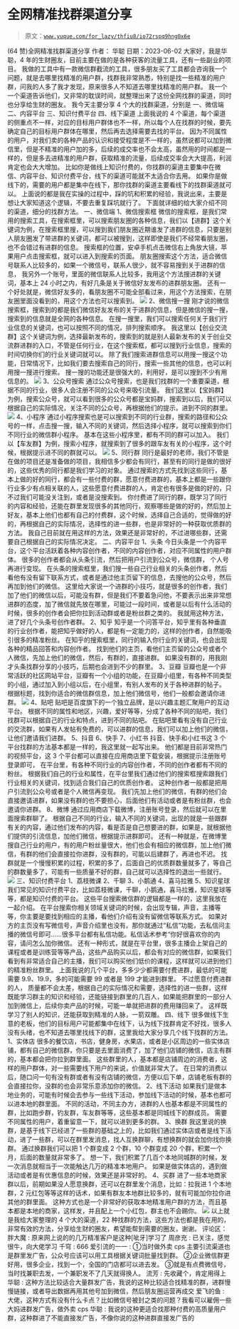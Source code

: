 # 全网精准找群渠道分享

> 原文：[`www.yuque.com/for_lazy/thfiu8/io72rspq9hng0x6e`](https://www.yuque.com/for_lazy/thfiu8/io72rspq9hng0x6e)

<ne-h2 id="da28e1f2" data-lake-id="da28e1f2"><ne-heading-ext><ne-heading-anchor></ne-heading-anchor><ne-heading-fold></ne-heading-fold></ne-heading-ext><ne-heading-content><ne-text id="ued1ddd60">(64 赞)全网精准找群渠道分享</ne-text></ne-heading-content></ne-h2> <ne-p id="u652e7b49" data-lake-id="u652e7b49"><ne-text id="uf34e3ddd">作者： 华聪</ne-text></ne-p> <ne-p id="ua789ad98" data-lake-id="ua789ad98"><ne-text id="u77332326">日期：2023-06-02</ne-text></ne-p> <ne-p id="ud6309a46" data-lake-id="ud6309a46"><ne-text id="u69c77e23">大家好，我是华聪，4 年的生财圈友，目前主要在做的是各种获客的流量工具，还有一些副业的项目。</ne-text></ne-p> <ne-p id="uec7722c2" data-lake-id="uec7722c2"><ne-text id="ufe9d9705">我做的工具中有一款微信群截流的工具，很多朋友买了工具都会咨询我一个问题，就是去哪里找精准的用户群，找群我非常熟悉，特别是找一些精准的用户群，问我的人多了我才发现，原来很多人不知道去哪里找精准的用户群。</ne-text></ne-p> <ne-p id="u5b4f294e" data-lake-id="u5b4f294e"><ne-text id="u74e579c2">我一个一个渠道告诉他们，又非常的耽误时间，就整理出来了这份全网找群的渠道，同时也分享给生财的圈友。</ne-text></ne-p> <ne-p id="ue8d3cc76" data-lake-id="ue8d3cc76"><ne-text id="udd8604d9">我今天主要分享 4 个大的找群渠道，分别是</ne-text></ne-p> <ne-p id="u1e05550c" data-lake-id="u1e05550c"><ne-text id="u6560d2ec" ne-bold="true">一、微信端</ne-text></ne-p> <ne-p id="u973e4d5d" data-lake-id="u973e4d5d"><ne-text id="u963f24a2" ne-bold="true">二、内容平台</ne-text></ne-p> <ne-p id="u208de192" data-lake-id="u208de192"><ne-text id="u89e6aa57" ne-bold="true">三、知识付费平台</ne-text></ne-p> <ne-p id="ub5341d16" data-lake-id="ub5341d16"><ne-text id="u742f9821" ne-bold="true">四、线下渠道</ne-text></ne-p> <ne-p id="uc7ce11fe" data-lake-id="uc7ce11fe"><ne-text id="uba94aabc">上面我说的 4 个渠道，每个渠道的侧重点不一样，对应的目标用户群体也不一样，所以每个人在找群的时候，要先确定自己的目标用户群体在哪里，然后再去选择需要去找的平台。</ne-text></ne-p> <ne-p id="u5367d2f4" data-lake-id="u5367d2f4"><ne-text id="ua5538abd">因为不同属性的用户，对我们卖的各种产品的认识和接受程度是不一样的，虽然说都可以加到微信里，但是</ne-text><ne-text id="uefe9ef9e" ne-bold="true">不精准的用户加的多，后续的成交率也不会太高</ne-text><ne-text id="u0ed0127e">，虽然用的时间都是一样的，但是多去进精准的用户群，获取精准的流量，后续成交率会大大提高，利润肯定也会大大增加。</ne-text></ne-p> <ne-p id="u3dbe0d8c" data-lake-id="u3dbe0d8c"><ne-text id="u118b5cbc">比如你是做线上知识付费的，你找群的渠道主要集中在微信、内容平台、知识付费平台，线下的渠道可能就不太适合你去用。</ne-text></ne-p> <ne-p id="u6c287ba8" data-lake-id="u6c287ba8"><ne-text id="ud7acb136">如果你是做线下的，需要的用户都是集中在线下，那你找群的渠道主要看线下的找群渠道就可以。</ne-text></ne-p> <ne-p id="uca3f5f24" data-lake-id="uca3f5f24"><ne-text id="ubbf8a847">上面说的都是我在实操的过程中，踩的坑和积累的经验，我说出来，主要是想让大家知道这个逻辑，不要去重复踩坑就行了。</ne-text></ne-p> <ne-p id="udf9d9788" data-lake-id="udf9d9788"><ne-text id="u36f4bb85">下面就详细的给大家介绍不同的渠道，细分的找群方法。</ne-text></ne-p> <ne-p id="u7eceb50b" data-lake-id="u7eceb50b"><ne-text id="u01dedf07" ne-bold="true">一、微信端</ne-text></ne-p> <ne-p id="uab3a5505" data-lake-id="uab3a5505"><ne-text id="u85bca69b" ne-bold="true">1、微信搜索框</ne-text></ne-p> <ne-p id="u211e2bc6" data-lake-id="u211e2bc6"><ne-text id="uc884347f">微信的搜索框，是我们常用的搜索工具，在搜索框里，可以搜索朋友圈的各种信息，我们以【进群】这个关键词为例，在搜索框里搜，可以搜到我们朋友圈近期谁发了进群的信息，只要是别人朋友圈发了带进群的关键词，都可以被搜到，这样即使是我们不经常看朋友圈，也不会错过有进群的信息。</ne-text></ne-p> <ne-p id="u4ce949db" data-lake-id="u4ce949db"><ne-text id="u8eaf0167">搜索框的位置，安卓手机点击微信右上角放大镜，苹果用户点击搜索框，就可以进入到搜索的页面。</ne-text></ne-p> <ne-p id="ufb3de33a" data-lake-id="ufb3de33a"><ne-text id="u0cdc7f26" style="background-color: rgb(255, 255, 255);">朋友圈搜索这个方法，适合微信号联系人比较多的，如果一个微信号，联系人很少，就不容易搜到关于进群的信息， 我另外一个账号，里面的微信联系人比较多，我用这个方法搜进群的关键词，基本上 24 小时之内，有好几条是关于微信好友发布的进群朋友圈。</ne-text></ne-p> <ne-p id="ubc430520" data-lake-id="ubc430520"><ne-text id="u45855c7f" style="background-color: rgb(255, 255, 255);">还有一个好处就是，微信好友多的，看朋友圈不可能全部看过来，用这个方法搜索，在朋友圈里面没看到的，用这个方法也可以搜索到。</ne-text></ne-p> <ne-p id="u9b71a205" data-lake-id="u9b71a205"><ne-card data-card-name="image" data-card-type="inline" id="cebpv" data-event-boundary="card">![](img/b8e0e8c79be9f709cee1fb2a59a77910.png)</ne-card></ne-p> <ne-p id="u90d7ae54" data-lake-id="u90d7ae54"><ne-text id="u86084ee3" ne-bold="true">2、微信搜一搜</ne-text></ne-p> <ne-p id="u357c29d4" data-lake-id="u357c29d4"><ne-text id="u8fe185dc">刚才说的微信搜索框，搜索到的都是我们微信好友发布的关于进群的信息，但是微信的搜一搜，搜索到的信息就是全网的各种信息。</ne-text></ne-p> <ne-p id="uaa791c57" data-lake-id="uaa791c57"><ne-text id="u2696ddc6">在搜一搜里，我们可以搜索任何关于我们行业信息的关键词，也可以按照不同的情况，排列搜索顺序。</ne-text></ne-p> <ne-p id="u7484313a" data-lake-id="u7484313a"><ne-text id="ubd41cbe7">我这里以【创业交流群】这个关键词为例，选择最新发布的，搜索到的就是别人最新发布的关于</ne-text><ne-text id="udb3a7392" style="background-color: rgb(255, 255, 255);">创业交流群</ne-text><ne-text id="u02dc31a1">进群的入口，不管是任何行业，在这个搜索框，都可以搜到行业信息，搜索的时间切换你们的行业关键词就可以。</ne-text></ne-p> <ne-p id="u86d08b0c" data-lake-id="u86d08b0c"><ne-text id="u087d924e">除了我们搜索进群信息可以用搜一搜这个功能，日常情况下，比如我们要去搜索自己的同行，搜索一些其他的信息，也可以利用搜一搜进行搜索。</ne-text></ne-p> <ne-p id="u06295ac5" data-lake-id="u06295ac5"><ne-text id="uc6886ee3">搜一搜的功能还是很强大的，利用好，是可以搜到不少有用信息的。</ne-text></ne-p> <ne-p id="ua7d6dbfb" data-lake-id="ua7d6dbfb"><ne-card data-card-name="image" data-card-type="inline" id="VIzX9" data-event-boundary="card">![](img/1a2a5149ee3f62cd80b4100a412caf1e.png)</ne-card></ne-p> <ne-p id="u7b9f5efd" data-lake-id="u7b9f5efd"><ne-text id="ubfcb75a5" ne-bold="true">3、公众号搜索</ne-text></ne-p> <ne-p id="u46253ec1" data-lake-id="u46253ec1"><ne-text id="ud9bbcd82">通过公众号搜索，也是我们找群的一个重要渠道，根据不同的行业，很多人会注册不同的公众号来吸引流量。</ne-text></ne-p> <ne-p id="u57c38654" data-lake-id="u57c38654"><ne-text id="uba8e9c96">我们这里以【宝妈群】为例，搜索公众号，就可以看到很多的公众号都是宝妈群，搜索到以后，我们可以根据自己的实际情况，关注不同的公众号，再根据他们的提示，进到不同的群里。</ne-text></ne-p> <ne-p id="ud3022fba" data-lake-id="ud3022fba"><ne-card data-card-name="image" data-card-type="inline" id="iCceB" data-event-boundary="card">![](img/5f46ef3c449db97c3979a25f7c14a202.png)</ne-card></ne-p> <ne-p id="ue287026f" data-lake-id="ue287026f"><ne-text id="uff784c80" ne-bold="true">4、小程序</ne-text></ne-p> <ne-p id="ud0238ae0" data-lake-id="ud0238ae0"><ne-text id="u297e7437">通过小程序搜索也是可以搜索到不同的行业群，搜索的路径和公众号的一样，点击搜一搜，输入不同的关键词，然后选择小程序，就可以搜索到你们不同行业的微信群小程序。</ne-text></ne-p> <ne-p id="u6a9f4f53" data-lake-id="u6a9f4f53"><ne-text id="u2cbaf064">基本在这些小程序里，都有不同的群可以加入。</ne-text></ne-p> <ne-p id="u984e99ef" data-lake-id="u984e99ef"><ne-text id="ubc594dfb">我们以【车友群】为例，搜索小程序，就搜索到了很多的跟车友有关的小程序，这个时候，根据提示进不同的群就可以。</ne-text></ne-p> <ne-p id="ua5aa3759" data-lake-id="ua5aa3759"><ne-card data-card-name="image" data-card-type="inline" id="LNpmt" data-event-boundary="card">![](img/bf465b29ff800802e2d4f3b66c29148f.png)</ne-card></ne-p> <ne-p id="u7e4521ef" data-lake-id="u7e4521ef"><ne-text id="u04daf4e5" ne-bold="true">5、同行群</ne-text></ne-p> <ne-p id="u1b4860a5" data-lake-id="u1b4860a5"><ne-text id="u2b2c7c0b">同行是最好的老师，我们不管是在做的项目还是准备做的项目，我相信多少都会有同行，甚至有的同行是做的很好的，这些优秀的同行都是我们学习的对象。</ne-text></ne-p> <ne-p id="u4005d535" data-lake-id="u4005d535"><ne-text id="u0c3640cc">通过搜索的方式先找到这些同行，基本上做的好的同行，都会有一些付费的群，愿意付费进群的，基本上都是一些跟你行业多少有点相关联的人，这些愿意付费进群的人，肯定也有很多是做的好的，只不过我们可能没关注到，或者是没搜索到。</ne-text></ne-p> <ne-p id="u94728925" data-lake-id="u94728925"><ne-text id="u35cce757">你付费进了同行的群，既学习了同行的内容和经验，还能在群里发现很多的其他同行，观察哪些是做的好的，然后加上好友，基本上他们也都有自己的付费群，这个时候，选择自己合适的，觉得做的好的，再根据自己的实际情况，选择性的进一些群，也是非常好的一种获取优质群的方法。</ne-text></ne-p> <ne-p id="u47e01f98" data-lake-id="u47e01f98"><ne-text id="u1277d4ed">我自己目前就在用这样的方法，效果还是非常好的，不过进哪些群，还需要自己根据自己的实际情况决定。</ne-text></ne-p> <ne-p id="u102b0cca" data-lake-id="u102b0cca"><ne-text id="udebf0160" ne-bold="true">二、内容平台</ne-text></ne-p> <ne-p id="u8922b89f" data-lake-id="u8922b89f"><ne-text id="ue991b732" ne-bold="true">1、头条</ne-text></ne-p> <ne-p id="u2a941f94" data-lake-id="u2a941f94"><ne-text id="u6fed564c">今日头条是一个内容平台，这个平台活跃着各种内容创作者，不同的内容创作者，对应不同属性的用户群体。</ne-text></ne-p> <ne-p id="u8fa7068f" data-lake-id="u8fa7068f"><ne-text id="uf213bd40">很多的创作者都会从头条引流，然后把用户引流到公众号，微信群， 个人号 再进行变现。</ne-text></ne-p> <ne-p id="u005715ec" data-lake-id="u005715ec"><ne-text id="u2af8c593" style="background-color: rgb(255, 255, 255);">在头条的搜索框里，我们搜一些自己行业相关的头条创作者，然后看他有没有留下联系方式，或者是通过他主页留下的信息，去搜他的公众号，然后</ne-text><ne-text id="u66e274a4">再</ne-text><ne-text id="uc98f8f75" style="background-color: rgb(255, 255, 255);">加到他们的微信。</ne-text></ne-p> <ne-p id="u2fd6eba2" data-lake-id="u2fd6eba2"><ne-text id="u58384df7">这里给大家说一个进群的小技巧，就是很多的创作者，我们加了他们的微信以后，可能没有群，但是我们不要着急问他，不要表示出来非常想进群的态度，加了微信就先放在哪里，可能过一段时间，或者是以后有什么活动的时候，很多的创作者会把你拉到活动群或者是粉丝群之类的。</ne-text></ne-p> <ne-p id="ub8961b83" data-lake-id="ub8961b83"><ne-text id="uca760141">我就用这种方法，进了好几个头条号创作者群。</ne-text></ne-p> <ne-p id="u534050fa" data-lake-id="u534050fa"><ne-text id="ub176561f" ne-bold="true">2、知乎</ne-text></ne-p> <ne-p id="u3ff8af96" data-lake-id="u3ff8af96"><ne-text id="u00ac597f">知乎是一个问答平台，知乎里有各种垂直的行业创作者，能把知乎做好的人，都是有一定能力的，这样的创作者，自然能吸引很多的精准粉丝。</ne-text></ne-p> <ne-p id="u78256a80" data-lake-id="u78256a80"><ne-text id="uaae9a2f6">在知乎的搜索框里，同行的输入你行业的关键词，也会出现各种的精品回答和内容创作者。</ne-text></ne-p> <ne-p id="u88cb13fe" data-lake-id="u88cb13fe"><ne-text id="u38f6f19b">找到他们的主页，看他们主页留的公众号或者个人微信，先加上他们的微信，然后，有群的，直接进群。</ne-text></ne-p> <ne-p id="u2d68fb67" data-lake-id="u2d68fb67"><ne-text id="ubc7806be">如果没有群的，用我刚才头条找群分享的小技巧，后期也会进到不少的群里。</ne-text></ne-p> <ne-p id="ue32895aa" data-lake-id="ue32895aa"><ne-text id="ua5042c2e" ne-bold="true">3、豆瓣</ne-text></ne-p> <ne-p id="ubb8501ba" data-lake-id="ubb8501ba"><ne-text id="u97b356a0">豆瓣也是一个非常活跃的社区网站平台，豆瓣有一个小组的功能，在豆瓣小组里，有各种不同类型的小组，通过加入到小组以后，在小组里，有别人发布的关于各种进群的帖子。</ne-text></ne-p> <ne-p id="ueba95dac" data-lake-id="ueba95dac"><ne-text id="u20c7995a">根据标题，找到你适合的微信群信息，加上他们微信号，他们一般都会邀请你进群。</ne-text></ne-p> <ne-p id="u2ac3ac0b" data-lake-id="u2ac3ac0b"><ne-card data-card-name="image" data-card-type="inline" id="RfFBz" data-event-boundary="card">![](img/18571e639f805919aa50fea75e819dea.png)</ne-card></ne-p> <ne-p id="u10ae31f6" data-lake-id="u10ae31f6"><ne-text id="u0ffa142c" ne-bold="true">4、贴吧</ne-text></ne-p> <ne-p id="u28c31f2b" data-lake-id="u28c31f2b"><ne-text id="u0fbff552">贴吧是百度旗下的一个独立品牌，是以兴趣主题汇聚用户的互动平台。</ne-text></ne-p> <ne-p id="u0e5984f8" data-lake-id="u0e5984f8"><ne-text id="udf38ca45">根据不同的属性和地区，兴趣，爱好等等，分成了各种不同的贴吧，我们找群可以根据自己的行业和特点，进到不同的贴吧。</ne-text></ne-p> <ne-p id="ucf42ccbc" data-lake-id="ucf42ccbc"><ne-text id="ua55279c2">在贴吧里看有没有自己行业的交流群，如果有人发帖有免费的，可以进群的信息，我们可以加上他们的微信，让他们邀请我们进群。</ne-text></ne-p> <ne-p id="ua3bab721" data-lake-id="ua3bab721"><ne-text id="u96876d47" ne-bold="true">5、抖音</ne-text></ne-p> <ne-p id="uaf69da46" data-lake-id="uaf69da46"><ne-text id="u634223b0" ne-bold="true">6、快手</ne-text></ne-p> <ne-p id="u49b0d02f" data-lake-id="u49b0d02f"><ne-text id="udce3c74a" ne-bold="true">7、小红书</ne-text></ne-p> <ne-p id="u6e122a6c" data-lake-id="u6e122a6c"><ne-text id="ud70597b0">抖音、快手和小红书</ne-text><ne-text id="u1dd36e76" style="background-color: rgb(255, 255, 255);">这 3 个平台找群的方法基本都是一样的，我这里就一起写出来。</ne-text></ne-p> <ne-p id="ufef8e0eb" data-lake-id="ufef8e0eb"><ne-text id="ub1def52c">他们都是目前非常热门的视频平台，这 3 个平台都可以直接在应用商店里下载安装，根据提示注册账号登录即可，</ne-text></ne-p> <ne-p id="u04113e2a" data-lake-id="u04113e2a"><ne-text id="u014e33fd">在平台里，有各种不同行业的内容创作者，不同的创作者都有不同的粉丝。</ne-text></ne-p> <ne-p id="u70c0e5d2" data-lake-id="u70c0e5d2"><ne-text id="u160e650d">根据我们自己的行业和属性，在平台里我们通过他们的搜索框搜索跟我们行业相关的关键词，找到适合我们自己的优质创作者。</ne-text></ne-p> <ne-p id="u93c04b90" data-lake-id="u93c04b90"><ne-text id="u56ff0705">这种创作者一般都是把用户引流到公众号或者是个人微信再变现。</ne-text></ne-p> <ne-p id="ua287330d" data-lake-id="ua287330d"><ne-text id="udccc64aa">我们先加上他们的微信，有群的他们会直接邀请进群，如果没有群的也不要担心，后面他们有活动或者是有粉丝群，也会邀请你进群。</ne-text></ne-p> <ne-p id="uf0611b60" data-lake-id="uf0611b60"><ne-text id="u6ede54ba" ne-bold="true">8、微博</ne-text></ne-p> <ne-p id="u6022262c" data-lake-id="u6022262c"><ne-text id="u28abc952">通过应用商店下载微博，注册账号登录，然后就可以在里面搜索群聊了。</ne-text></ne-p> <ne-p id="u417eb4ef" data-lake-id="u417eb4ef"><ne-text id="u0682e4e0">根据自己不同的行业，输入不同的关键词，出现的就是一些跟群有关的内容，通过他们发布的内容，看是否是自己想要进的群，如果是，就根据他们提供的引流信息，加他们微信，根据提示进群即可。</ne-text></ne-p> <ne-p id="u8f9f4912" data-lake-id="u8f9f4912"><ne-text id="udb94b8a1">还有一种就是，在微博里搜自己行业的用户，有的用户粉丝量很大，他们也会有相应的微信群，加上他们微信，有群的他们会直接拉你进群，没有群的，可能以后建群了，再进也不迟。</ne-text></ne-p> <ne-p id="u497f6c75" data-lake-id="u497f6c75"><ne-text id="u6f766be7">找群就是一个慢慢积累的过程，积累的多了，后面自己的优质群数量就多了，等自己的群数量多了，可能有一些质量不好的群，自己就可以选择性的退出一些就行。</ne-text></ne-p> <ne-p id="uf85cc8b7" data-lake-id="uf85cc8b7"><ne-card data-card-name="image" data-card-type="inline" id="Yqfve" data-event-boundary="card">![](img/2815ed92c1b8cba9732075f81ee28871.png)</ne-card></ne-p> <ne-p id="u87395978" data-lake-id="u87395978"><ne-text id="u2008dcde" ne-bold="true">三、知识付费平台</ne-text></ne-p> <ne-p id="ubf8f4057" data-lake-id="ubf8f4057"><ne-text id="u26743bec" ne-bold="true">1、荔枝微课</ne-text></ne-p> <ne-p id="ud42882c5" data-lake-id="ud42882c5"><ne-text id="ua7f03e2c" ne-bold="true">2、千聊</ne-text></ne-p> <ne-p id="ue54045f7" data-lake-id="ue54045f7"><ne-text id="uf8702097" ne-bold="true">3、小鹅通</ne-text></ne-p> <ne-p id="uec906e36" data-lake-id="uec906e36"><ne-text id="u09b87592" ne-bold="true">4、喜马拉雅</ne-text></ne-p> <ne-p id="u3ebdb78a" data-lake-id="u3ebdb78a"><ne-text id="u8e2a5b83" ne-bold="true">5、知识星球</ne-text></ne-p> <ne-p id="ufb74c515" data-lake-id="ufb74c515"><ne-text id="ud0fb5c1a">我们常见的知识付费平台，比如荔枝微课，千聊，小鹅通，喜马拉雅，知识星球等等，都是知识付费的平台。</ne-text></ne-p> <ne-p id="ub48355e9" data-lake-id="ub48355e9"><ne-text id="uada7d5e7">这些平台搜索微信群的逻辑都是一样的，这里我放在一起介绍。</ne-text></ne-p> <ne-p id="u7d349c78" data-lake-id="u7d349c78"><ne-text id="u2d9363bf">在平台搜索你相关领域关键词的时候，会出现专辑，声音，主播等等，你主要是要找到相应的主播，看他们介绍有没有留微信等联系方式。</ne-text></ne-p> <ne-p id="ufbd14f03" data-lake-id="ufbd14f03"><ne-text id="udfb55dcc">如果对方的主页没有写微信号，声音介绍里也没有。那你就通过“私信”功能，去私信问主播的微信号即可……很多平台都有私信功能。私信话术参考“你好很喜欢你的内容，请问怎么加你微信。</ne-text></ne-p> <ne-p id="ud57aa435" data-lake-id="ud57aa435"><ne-text id="u39c186aa">还有一种形式，就是在平台里，很多主播会上架自己的课程或者是训练营等等产品，这些产品购买以后，都会有对应的微信群，如果我们看到有非常适合自己的主播，我们可以购买他们低价的课程，这样就可以进到他们的精准粉丝群里。</ne-text></ne-p> <ne-p id="udd0bc9f8" data-lake-id="udd0bc9f8"><ne-text id="ue5b824fe">上面我说的几个平台，多多少少都需要付费进群，最低的可能需要 9.9、19.9，多的可能需要 99 或者是 199 才能进到群里。</ne-text></ne-p> <ne-p id="ud51be3e4" data-lake-id="ud51be3e4"><ne-text id="uc349fcc1" style="background-color: rgb(255, 255, 255);">不过</ne-text><ne-text id="uf2c63f5b" ne-bold="true">愿意付费进群的人， 质量都不会太差</ne-text><ne-text id="ud4d99559" style="background-color: rgb(255, 255, 255);">，根据自己的实际情况和需要，选择性的进一些群，这样</ne-text><ne-text id="uc0d1a1e5">既能</ne-text><ne-text id="uc8098879" style="background-color: rgb(255, 255, 255);">学习群主的知识和经验，还能链接到群里的几百人，如果能把群里的一部分人加到微信上，后续你卖产品的时候，可能一单就把进群的费用赚回来了。</ne-text></ne-p> <ne-p id="uf841930d" data-lake-id="uf841930d"><ne-text id="u6e8c360a" style="background-color: rgb(255, 255, 255);">这样既学习了别人的知识，还能获取</ne-text><ne-text id="u1ad4d608">到</ne-text><ne-text id="u40fde776" style="background-color: rgb(255, 255, 255);">精准的人脉，一箭双雕。</ne-text></ne-p> <ne-p id="u789f902c" data-lake-id="u789f902c"><ne-text id="uaf0b0af7" ne-bold="true">四、线下</ne-text></ne-p> <ne-p id="ue466f385" data-lake-id="ue466f385"><ne-text id="ubf9716e8">很多做线下生意的老板，他们的目标用户可能都集中在线下，认为线下找群肯定不好找，很多人没有头绪，也不知道去哪里找线下的群，这里我给大家分享几个线下找群的方法。</ne-text></ne-p> <ne-p id="u5732e940" data-lake-id="u5732e940"><ne-text id="u82a773b0" ne-bold="true">1、实体店</ne-text></ne-p> <ne-p id="u92ef678b" data-lake-id="u92ef678b"><ne-text id="u5b53eb49">很多的餐饮店，书店，健身房，水果店，或者是小区周边的一些实体店铺，都有自己的微信群，你只要是去里面消费了，加了他们店铺的微信，店主有群的，基本都会把你拉到群里面。</ne-text></ne-p> <ne-p id="ud1a1e930" data-lake-id="ud1a1e930"><ne-text id="uaaa02519">这些群里的人，基本都是店铺周边的消费者，这样的用户群体，对一些需要线下用户的来说，价值就非常大了。</ne-text></ne-p> <ne-p id="ueeea3e82" data-lake-id="ueeea3e82"><ne-text id="ucbd699e1">在日常的消费以后，随口问一句有没有群或者有没有店铺的微信，方便以后下单，店铺老板有群的会直接拉你，没群的也会非常乐意添加你的微信。</ne-text></ne-p> <ne-p id="u330c429c" data-lake-id="u330c429c"><ne-text id="u7a914cf2" ne-bold="true">2、线下活动</ne-text></ne-p> <ne-p id="u9e56a5a6" data-lake-id="u9e56a5a6"><ne-text id="u01a0c993" style="background-color: rgb(255, 255, 255);">如果我们是做本地业务的，可能有时候会去参与一些线下活动，参</ne-text><ne-text id="udd98ed6a">加</ne-text><ne-text id="u7ab0f9ac" style="background-color: rgb(255, 255, 255);">线下活动的时候，基本也都可以进本地的群里面。</ne-text></ne-p> <ne-p id="u5e8f17b7" data-lake-id="u5e8f17b7"><ne-text id="u29bf7f76">不同的活动，不同主办方，进群的人也基本都是不同属性的群，比如跑步群，钓友群，车友群等等，这些基本都是同城线下的群成员。</ne-text></ne-p> <ne-p id="ud5f16139" data-lake-id="ud5f16139"><ne-text id="u32d3d2d1">需要不同属性的用户，着重留意一下，就可以进到更多的群。</ne-text></ne-p> <ne-p id="uf83a1bbc" data-lake-id="uf83a1bbc"><ne-text id="u0632c105" ne-bold="true">3、换群</ne-text></ne-p> <ne-p id="ue28526cf" data-lake-id="ue28526cf"><ne-text id="u10fd3aa5">我这里说的换群，是基于线下已经进了一些群的基础之上的，比如我们通过实体店或者是线下活动，进了一些群，可以在群里发消息，找人互换群聊，有想换群的就会加你找你换群。</ne-text></ne-p> <ne-p id="ub7676a6e" data-lake-id="ub7676a6e"><ne-text id="u5ca728f7">通过换群我们可以把 1 个群变成 2 个群，10 个群变成 20 个群，积累一个月，后面的数量就非常多了。</ne-text></ne-p> <ne-p id="u44d28a0a" data-lake-id="u44d28a0a"><ne-text id="u8032fbc8">想一下，我们积累了几百个本地同城群的时候，发一次消息就相当于一次能触达几万的精准本地用户。</ne-text></ne-p> <ne-p id="u58e5a99f" data-lake-id="u58e5a99f"><ne-text id="u64ae5f4d">如果是做实体店的，遇到做活动或者是有优惠信息的时候，效果还是非常好的。</ne-text></ne-p> <ne-p id="uae2decd6" data-lake-id="uae2decd6"><ne-text id="ue1202854" ne-bold="true">4、买群</ne-text></ne-p> <ne-p id="ub2f0e271" data-lake-id="ub2f0e271"><ne-text id="ue0f80f4a" style="background-color: rgb(255, 255, 255);">进了一些本地商家群以后，前期如果没人愿意换群，还可以在群里发个消息，比如：拉我进 1 个本地群，2 元红包等等这样的话术，如果有群友本地群比较多的，就有可能加你拉你进其他的群里面。</ne-text></ne-p> <ne-p id="ua130dd0f" data-lake-id="ua130dd0f"><ne-text id="ubf7955e3" style="background-color: rgb(255, 255, 255);">这种方式也是一个非常好的获取本地精准用户群的方法，而且基本都是本地的商家，这样发，并且配上一个小红包，群主也不会踢你。</ne-text></ne-p> <ne-p id="u6074f5a2" data-lake-id="u6074f5a2"><ne-card data-card-name="image" data-card-type="inline" id="F8WR0" data-event-boundary="card">![](img/73509a8a38441c9c1b4392f9bd801547.png)</ne-card></ne-p> <ne-p id="uf4a7acf4" data-lake-id="uf4a7acf4"><ne-text id="u5a001684">以上就是我给大家整理的 4 个大的渠道，22 种找群的方法，这些方法也都是我在用的，非常有效的方法，分享给生财的圈友，希望能帮到需要的圈友，谢谢。</ne-text></ne-p> <ne-hole id="u6831f8f7" data-lake-id="u6831f8f7"><ne-card data-card-name="hr" data-card-type="block" id="BUJwU" data-event-boundary="card"><ne-p id="u63edecb3" data-lake-id="u63edecb3"><ne-text id="ue62f6aad">评论区：</ne-text></ne-p> <ne-p id="u82044384" data-lake-id="u82044384"><ne-text id="u434c71ca">胖大魔 : 原来网上说的的几万精准客户是这种[呲牙]学习了</ne-text> <ne-text id="u402e6aca">周彦充 : 已关注，感觉很牛，向大佬学习</ne-text> <ne-text id="u12baa579">千穹 : 666</ne-text> <ne-text id="ub4c47613">爱引流的一一 : ①当时做外卖 cps 主要引流渠道也是群里发广告，公众号应该可以用工具根据关键词批量找到群。</ne-text></ne-p> <ne-p id="u33c6da26" data-lake-id="u33c6da26"><ne-text id="u0c7e983a">②企业微信群更好用，很多企业，找到一个，全国的门店都可以进去发。</ne-text></ne-p> <ne-p id="uf43effdc" data-lake-id="uf43effdc"><ne-text id="u6c2a1acf">③就是有点费微信号，当时找兼职去发，一个兼职发不了几天就得换人。</ne-text> <ne-text id="ufe87e2d4">流芳 : 先收藏个，肯定用得上</ne-text> <ne-text id="ue5c601df">华聪 : 这种方法比较适合大量群发广告，我说的这种比较适合找精准的群，进群慢慢链接，或者导出数据再用其他号加到微信，然后朋友圈运营再成交</ne-text> <ne-text id="u9de9dd00">爱飞的鱼 : 大佬，这种方式有没有什么卡点？比如微信号被封之类的问题？我看可以雇佣一些大妈进群发广告，做外卖 cps</ne-text> <ne-text id="ude5b7734">华聪 : 我说的这种更适合找那种付费的高质量用户群，这种群进了不能直接发广告，不像你说的这种进群直接发广告的</ne-text></ne-p></ne-card></ne-hole>